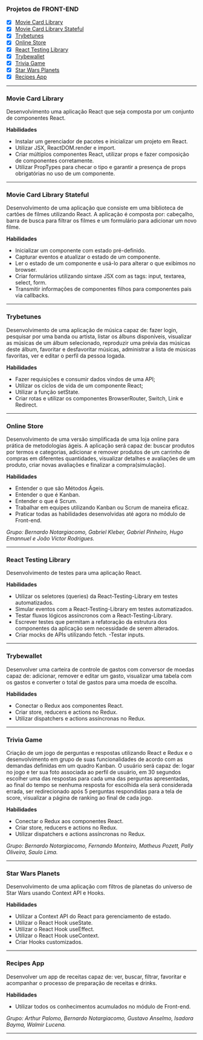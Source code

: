 ### Projetos de FRONT-END

- [x] [Movie Card Library](#movie-card-library)
- [x] [Movie Card Library Stateful](#movie-card-library-stateful)
- [x] [Trybetunes](#trybetunes)
- [x] [Online Store](#online-store)
- [x] [React Testing Library](#react-testing-library)
- [x] [Trybewallet](#trybewallet)
- [x] [Trivia Game](#trivia-game)
- [x] [Star Wars Planets](#star-wars-planets)
- [x] [Recipes App](#recipes-app)

---

### Movie Card Library

Desenvolvimento uma aplicação React que seja composta por um conjunto de componentes React.
  
**Habilidades**

  - Instalar um gerenciador de pacotes e inicializar um projeto em React.
  - Utilizar JSX, ReactDOM.render e import.
  - Criar múltiplos componentes React, utilizar props e fazer composição de componentes corretamente.
  - Utilizar PropTypes para checar o tipo e garantir a presença de props obrigatórias no uso de um componente.

---

### Movie Card Library Stateful

Desenvolvimento de uma aplicação que consiste em uma biblioteca de cartões de filmes utilizando React. A aplicação é composta por: cabeçalho, barra de busca para filtrar os filmes e um formulário para adicionar um novo filme.

**Habilidades**

  - Inicializar um componente com estado pré-definido.
  - Capturar eventos e atualizar o estado de um componente.
  - Ler o estado de um componente e usá-lo para alterar o que exibimos no browser.
  - Criar formulários utilizando sintaxe JSX com as tags: input, textarea, select, form.
  - Transmitir informações de componentes filhos para componentes pais via callbacks.

---

### Trybetunes

Desenvolvimento de uma aplicação de música capaz de: fazer login, pesquisar por uma banda ou artista, listar os álbuns disponíveis, visualizar as músicas de um álbum selecionado, reproduzir uma prévia das músicas deste álbum, favoritar e desfavoritar músicas, administrar a lista de músicas favoritas, ver e editar o perfil da pessoa logada.

**Habilidades**

  - Fazer requisições e consumir dados vindos de uma API;
  - Utilizar os ciclos de vida de um componente React;
  - Utilizar a função setState.
  - Criar rotas e utilizar os componentes BrowserRouter, Switch, Link e Redirect.

---

### Online Store

Desenvolvimento de uma versão simplificada de uma loja online para prática de metodologias ágeis. A aplicação será capaz de: buscar produtos por termos e categorias, adicionar e remover produtos de um carrinho de compras em diferentes quantidades, visualizar detalhes e avaliações de um produto, criar novas avaliações e finalizar a compra(simulação).

**Habilidades**

  - Entender o que são Métodos Ágeis.
  - Entender o que é Kanban.
  - Entender o que é Scrum.
  - Trabalhar em equipes utilizando Kanban ou Scrum de maneira eficaz.
  - Praticar todas as habilidades desenvolvidas até agora no módulo de Front-end.

_Grupo: Bernardo Notargiacomo, Gabriel Kleber, Gabriel Pinheiro, Hugo Emannuel e João Victor Rodrigues._

---

### React Testing Library

Desenvolvimento de testes para uma aplicação React.

**Habilidades**

  - Utilizar os seletores (queries) da React-Testing-Library em testes automatizados.
  - Simular eventos com a React-Testing-Library em testes automatizados.
  - Testar fluxos lógicos assíncronos com a React-Testing-Library.
  - Escrever testes que permitam a refatoração da estrutura dos componentes da aplicação sem necessidade de serem alterados.
  - Criar mocks de APIs utilizando fetch.
  -Testar inputs.
  
---

### Trybewallet

Desenvolver uma carteira de controle de gastos com conversor de moedas capaz de: adicionar, remover e editar um gasto, visualizar uma tabela com os gastos e converter o total de gastos para uma moeda de escolha.

**Habilidades**

  - Conectar o Redux aos componentes React.
  - Criar store, reducers e actions no Redux.
  - Utilizar dispatchers e actions assíncronas no Redux.
  
---

### Trivia Game

Criação de um jogo de perguntas e respostas utilizando React e Redux e o desenvolvimento em grupo de suas funcionalidades de acordo com as demandas definidas em um quadro Kanban. O usuário será capaz de: logar no jogo e ter sua foto associada ao perfil de usuário, em 30 segundos escolher uma das respostas para cada uma das perguntas apresentadas, ao final do tempo se nenhuma resposta for escolhida ela será considerada errada, ser redirecionado após 5 perguntas respondidas para a tela de score, visualizar a página de ranking ao final de cada jogo.

**Habilidades**

  - Conectar o Redux aos componentes React.
  - Criar store, reducers e actions no Redux.
  - Utilizar dispatchers e actions assíncronas no Redux.

_Grupo: Bernardo Notargiacomo, Fernando Monteiro, Matheus Pozett, Pally Oliveira, Saulo Lima._

---

### Star Wars Planets

Desenvolvimento de uma aplicação com filtros de planetas do universo de Star Wars usando Context API e Hooks.

**Habilidades**

  - Utilizar a Context API do React para gerenciamento de estado.
  - Utilizar o React Hook useState.
  - Utilizar o React Hook useEffect.
  - Utilizar o React Hook useContext.
  - Criar Hooks customizados.

---

### Recipes App

Desenvolver um app de receitas capaz de: ver, buscar, filtrar, favoritar e acompanhar o processo de preparação de receitas e drinks.

**Habilidades**

  - Utilizar todos os conhecimentos acumulados no módulo de Front-end.

_Grupo: Arthur Palomo, Bernardo Notargiacomo, Gustavo Anselmo, Isadora Bayma, Walmir Lucena._

---

<!-- Data de conclusão: 22/11/2021 -->
